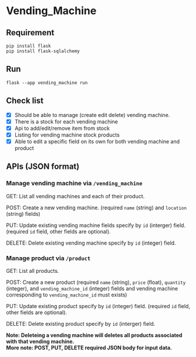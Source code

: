 # Vending_Machine
## Requirement
```
pip install flask
pip install flask-sqlalchemy
```
## Run
```
flask --app vending_machine run
```
## Check list
- [x] Should be able to manage (create edit delete) vending machine.
- [x] There is a stock for each vending machine
- [x] Api to add/edit/remove item from stock
- [x] Listing for vending machine stock products
- [x] Able to edit a specific field on its own for both vending machine and product
## APIs  (JSON format)

### Manage vending machine via ```/vending_machine```

GET: List all vending machines and each of their product.

POST: Create a new vending machine. (required ```name``` (string) and ```location``` (string) fields)

PUT: Update existing vending machine fields specify by ```id``` (interger) field. (required ```id``` field, other fields are optional).

DELETE: Delete existing vending machine specify by ```id``` (integer) field.

### Manage product via ```/product```

GET: List all products.

POST: Create a new product (required ```name``` (string), ```price``` (float), ```quantity``` (integer), and ```vending_machine_id``` (integer) fields and vending machine corresponding to ```vending_machine_id``` must exists)

PUT: Update existing product specify by ```id``` (integer) field. (required ```id``` field, other fields are optional).

DELETE: Delete existing product specify by ```id``` (interger) field.

**Note: Deleteing a vending machine will deletes all products associated with that vending machine.**\
**More note: POST, PUT, DELETE required JSON body for input data.**
